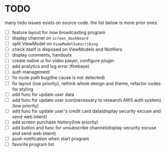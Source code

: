 # TODO

many todo issues exists on source code.
the list below is more prior ones.

- [ ] feature layout for now broadcasting program
- [ ] display channel on `screen_dashboard`
- [ ] split ViewModel on `ViewModelSubscribing`
- [ ] check itself is disposed on ViewModels and Notifiers
- [ ] display comments, handouts
- [ ] create native ui for video player, configure plugin  
- [ ] add analytics and log error (firebase)
- [ ] auth management
- [ ] fix route path bug(the cause is not detected)
- [ ] fix layout (low priority), rethink whole design and theme, refactor codes for styling
- [ ] add func for update user data
- [ ] add func for update user icon(necessary to research AWS auth system)(low priority)
- [ ] add func for update user's credit card data(display security excuse and send web intent)
- [ ] add screen purchase history(low priority)
- [ ] add button and func for unsubscribe channel(display security excuse and send web intent)
- [ ] push notification when start program
- [ ] favorite program list
